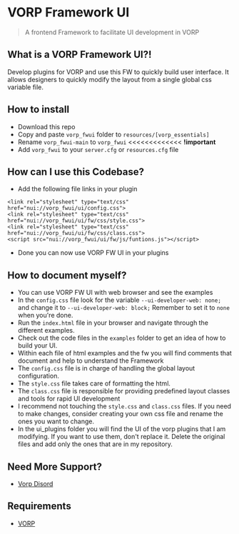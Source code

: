 # VORP Framework UI
> A frontend Framework to facilitate UI development in VORP

## What is a VORP Framework UI?!
Develop plugins for VORP and use this FW to quickly build user interface. It allows designers to quickly modify the layout from a single global css variable file.

## How to install 
* Download this repo
* Copy and paste `vorp_fwui` folder to `resources/[vorp_essentials]`
* Rename `vorp_fwui-main` to `vorp_fwui` <<<<<<<<<<<<< **!important**
* Add `vorp_fwui` to your `server.cfg` or `resources.cfg` file

## How can I use this Codebase?
* Add the following file links in your plugin
```
<link rel="stylesheet" type="text/css" href="nui://vorp_fwui/ui/config.css">
<link rel="stylesheet" type="text/css" href="nui://vorp_fwui/ui/fw/css/style.css">
<link rel="stylesheet" type="text/css" href="nui://vorp_fwui/ui/fw/css/class.css">
<script src="nui://vorp_fwui/ui/fw/js/funtions.js"></script>
```
* Done you can now use VORP FW UI in your plugins

## How to document myself?
* You can use VORP FW UI with web browser and see the examples
* In the `config.css` file look for the variable `--ui-developer-web: none; ` and change it to `--ui-developer-web: block;` Remember to set it to `none` when you're done.
* Run the `index.html` file in your browser and navigate through the different examples.
* Check out the code files in the `examples` folder to get an idea of how to build your UI.
* Within each file of html examples and the fw you will find comments that document and help to understand the Framework
* The `config.css` file is in charge of handling the global layout configuration.
* The `style.css` file takes care of formatting the html.
* The `class.css` file is responsible for providing predefined layout classes and tools for rapid UI development
* I recommend not touching the `style.css` and `class.css` files. If you need to make changes, consider creating your own css file and rename the ones you want to change.
* In the ui_plugins folder you will find the UI of the vorp plugins that I am modifying. If you want to use them, don't replace it. Delete the original files and add only the ones that are in my repository.

## Need More Support?
- [Vorp Disord](https://discord.gg/DHGVAbCj7N)

## Requirements
- [VORP](https://github.com/VORPCORE/)
